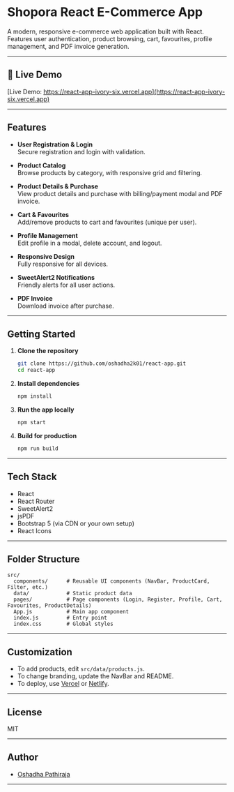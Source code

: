 # Shopora React E-Commerce App

A modern, responsive e-commerce web application built with React.  
Features user authentication, product browsing, cart, favourites, profile management, and PDF invoice generation.

---

## 🚀 Live Demo

[Live Demo: https://react-app-ivory-six.vercel.app](https://react-app-ivory-six.vercel.app)

---

## Features

- **User Registration & Login**  
  Secure registration and login with validation.

- **Product Catalog**  
  Browse products by category, with responsive grid and filtering.

- **Product Details & Purchase**  
  View product details and purchase with billing/payment modal and PDF invoice.

- **Cart & Favourites**  
  Add/remove products to cart and favourites (unique per user).

- **Profile Management**  
  Edit profile in a modal, delete account, and logout.

- **Responsive Design**  
  Fully responsive for all devices.

- **SweetAlert2 Notifications**  
  Friendly alerts for all user actions.

- **PDF Invoice**  
  Download invoice after purchase.

---

## Getting Started

1. **Clone the repository**
   ```bash
   git clone https://github.com/oshadha2k01/react-app.git
   cd react-app
   ```

2. **Install dependencies**
   ```bash
   npm install
   ```

3. **Run the app locally**
   ```bash
   npm start
   ```

4. **Build for production**
   ```bash
   npm run build
   ```

---

## Tech Stack

- React
- React Router
- SweetAlert2
- jsPDF
- Bootstrap 5 (via CDN or your own setup)
- React Icons

---

## Folder Structure

```
src/
  components/      # Reusable UI components (NavBar, ProductCard, Filter, etc.)
  data/            # Static product data
  pages/           # Page components (Login, Register, Profile, Cart, Favourites, ProductDetails)
  App.js           # Main app component
  index.js         # Entry point
  index.css        # Global styles
```

---

## Customization

- To add products, edit `src/data/products.js`.
- To change branding, update the NavBar and README.
- To deploy, use [Vercel](https://vercel.com/) or [Netlify](https://www.netlify.com/).

---

## License

MIT

---

## Author

- [Oshadha Pathiraja](https://github.com/oshadha2k01)

---
